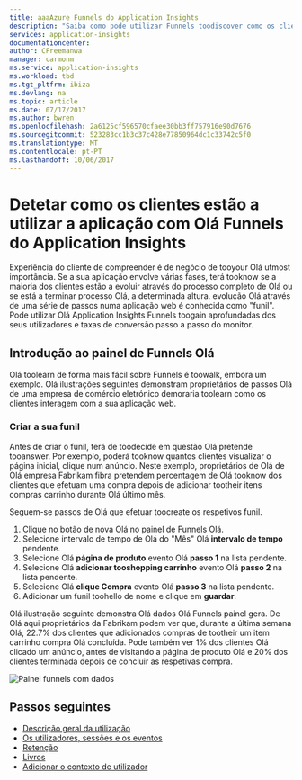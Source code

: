 ```yaml
---
title: aaaAzure Funnels do Application Insights
description: "Saiba como pode utilizar Funnels toodiscover como os clientes estão a interagir com a sua aplicação."
services: application-insights
documentationcenter: 
author: CFreemanwa
manager: carmonm
ms.service: application-insights
ms.workload: tbd
ms.tgt_pltfrm: ibiza
ms.devlang: na
ms.topic: article
ms.date: 07/17/2017
ms.author: bwren
ms.openlocfilehash: 2a6125cf596570cfaee30bb3ff757916e90d7676
ms.sourcegitcommit: 523283cc1b3c37c428e77850964dc1c33742c5f0
ms.translationtype: MT
ms.contentlocale: pt-PT
ms.lasthandoff: 10/06/2017
---
```

# <a name="discover-how-customers-are-using-your-application-with-hello-application-insights-funnels"></a>Detetar como os clientes estão a utilizar a aplicação com Olá Funnels do Application Insights

Experiência do cliente de compreender é de negócio de tooyour Olá utmost importância. Se a sua aplicação envolve várias fases, terá tooknow se a maioria dos clientes estão a evoluir através do processo completo de Olá ou se está a terminar processo Olá, a determinada altura. evolução Olá através de uma série de passos numa aplicação web é conhecida como "funil". Pode utilizar Olá Application Insights Funnels toogain aprofundadas dos seus utilizadores e taxas de conversão passo a passo do monitor. 

## <a name="get-started-with-hello-funnels-blade"></a>Introdução ao painel de Funnels Olá
Olá toolearn de forma mais fácil sobre Funnels é toowalk, embora um exemplo. Olá ilustrações seguintes demonstram proprietários de passos Olá de uma empresa de comércio eletrónico demoraria toolearn como os clientes interagem com a sua aplicação web.  

### <a name="create-your-funnel"></a>Criar a sua funil
Antes de criar o funil, terá de toodecide em questão Olá pretende tooanswer. Por exemplo, poderá tooknow quantos clientes visualizar o página inicial, clique num anúncio. Neste exemplo, proprietários de Olá de Olá empresa Fabrikam fibra pretendem percentagem de Olá tooknow dos clientes que efetuam uma compra depois de adicionar tootheir itens compras carrinho durante Olá último mês.

Seguem-se passos de Olá que efetuar toocreate os respetivos funil.

1. Clique no botão de nova Olá no painel de Funnels Olá.
1. Selecione intervalo de tempo de Olá do "Mês" Olá **intervalo de tempo** pendente. 
1. Selecione Olá **página de produto** evento Olá **passo 1** na lista pendente. 
1. Selecione Olá **adicionar tooshopping carrinho** evento Olá **passo 2** na lista pendente.
1. Selecione Olá **clique Compra** evento Olá **passo 3** na lista pendente.
1. Adicionar um funil toohello de nome e clique em **guardar**.

Olá ilustração seguinte demonstra Olá dados Olá Funnels painel gera. De Olá aqui proprietários da Fabrikam podem ver que, durante a última semana Olá, 22.7% dos clientes que adicionados compras de tootheir um item carrinho compra Olá concluída. Pode também ver 1% dos clientes Olá clicado um anúncio, antes de visitando a página de produto Olá e 20% dos clientes terminada depois de concluir as respetivas compra.


![Painel funnels com dados](./media/app-insights-understand-usage-patterns/funnel1.png)

## <a name="next-steps"></a>Passos seguintes
  * [Descrição geral da utilização](app-insights-usage-overview.md)
  * [Os utilizadores, sessões e os eventos](app-insights-usage-segmentation.md)
  * [Retenção](app-insights-usage-retention.md)
  * [Livros](app-insights-usage-workbooks.md)
  * [Adicionar o contexto de utilizador](app-insights-usage-send-user-context.md)
